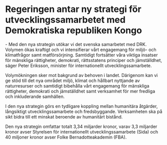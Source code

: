 # Regeringen antar ny strategi för utvecklingssamarbetet med Demokratiska republiken Kongo

\- Med den nya strategin utökar vi det svenska samarbetet med DRK. Volymen ökas kraftigt och vi intensifierar vårt engagemang för miljö\- och klimatfrågor samt matförsörjning. Samtidigt fortsätter våra viktiga insatser för mänskliga rättigheter, demokrati, rättsstatens principer och jämställdhet, säger Peter Eriksson, minister för internationellt utvecklingssamarbete.

Volymökningen sker mot bakgrund av behoven i landet. Därigenom kan vi ge stöd till det nya området miljö, klimat och hållbart nyttjande av naturresurser och samtidigt bibehålla vårt engagemang för mänskliga rättigheter, demokrati och jämställdhet samt verksamhet för mer fredliga och inkluderande samhällen.

I den nya strategin görs en tydligare koppling mellan humanitära åtgärder, långsiktigt utvecklingssamarbete och fredsbyggande. Verksamheten ska på sikt bidra till ett minskat beroende av humanitärt bistånd.

Den nya strategin omfattar totalt 3,34 miljarder kronor, varav 3,3 miljarder kronor avser Styrelsen för internationellt utvecklingssamarbete (Sida) och 40 miljoner kronor avser Folke Bernadotteakademin (FBA).
